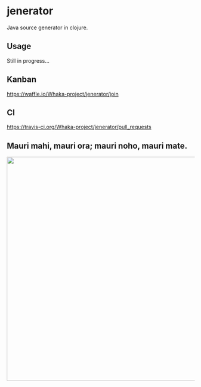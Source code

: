 # jenerator

Java source generator in clojure.

## Usage

Still in progress...

## Kanban

https://waffle.io/Whaka-project/jenerator/join

## CI

https://travis-ci.org/Whaka-project/jenerator/pull_requests

## Mauri mahi, mauri ora; mauri noho, mauri mate.

<img src='http://i.imgur.com/YtakNPK.jpg' width='600px' />
